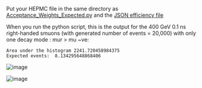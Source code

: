 Put your HEPMC file in the same directory as [Acceptance_Weights_Expected.py](https://github.com/A-A-Abdelhamid/LLP_Sleptons_RPV_SUSY/blob/main/Selection%20Cuts/Acceptance_Weights_Expected.py) and the [JSON efficiency file](https://github.com/A-A-Abdelhamid/LLP_Sleptons_RPV_SUSY/blob/main/Selection%20Cuts/Eff.json)

When you run the python script, this is the output for the 400 GeV 0.1 ns right-handed smuons (with generated number of events = 20,000) with only one decay mode : mur > mu ~ve:

```
Area under the histogram 2241.720458984375
Expected events:  8.134295648868406
```

![image](https://github.com/A-A-Abdelhamid/LLP_Sleptons_RPV_SUSY/assets/130788379/9bda68f6-3d5b-4fde-be54-28ce1799e312)

![image](https://github.com/A-A-Abdelhamid/LLP_Sleptons_RPV_SUSY/assets/130788379/596d2a88-bdb2-49fb-b27e-908b8dcf9993)

